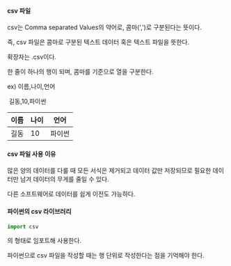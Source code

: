 #### csv 파일



csv는 Comma separated Values의 약어로, 콤마(',')로 구분된다는 뜻이다.

즉, csv 파일은 콤마로 구분된 텍스트 데이터 혹은 텍스트 파일을 뜻한다.

확장자는 .csv이다.

한 줄이 하나의 행이 되며, 콤마를 기준으로 열을 구분한다.

ex) 이름,나이,언어

​		길동,10,파이썬

| 이름 | 나이 | 언어   |
| ---- | ---- | ------ |
| 길동 | 10   | 파이썬 |



#### csv 파일 사용 이유



많은 양의 데이터를 다룰 때 모든 서식은 제거되고 데이터 값만 저장되므로 필요한 데이터만 남겨 데이터의 무게를 줄일 수 있다.

다른 소프트웨어로 데이터를 쉽게 이전도 가능하다.



#### 파이썬의 csv 라이브러리



```python
import csv
```

의 형태로 임포트해 사용한다.

파이썬으로 csv 파일을 작성할 때는 행 단위로 작성한다는 점을 기억해야 한다.